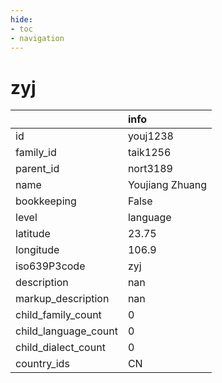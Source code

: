 ```yaml
---
hide:
- toc
- navigation
---
```

# zyj
|                      | info            |
|:---------------------|:----------------|
| id                   | youj1238        |
| family_id            | taik1256        |
| parent_id            | nort3189        |
| name                 | Youjiang Zhuang |
| bookkeeping          | False           |
| level                | language        |
| latitude             | 23.75           |
| longitude            | 106.9           |
| iso639P3code         | zyj             |
| description          | nan             |
| markup_description   | nan             |
| child_family_count   | 0               |
| child_language_count | 0               |
| child_dialect_count  | 0               |
| country_ids          | CN              |